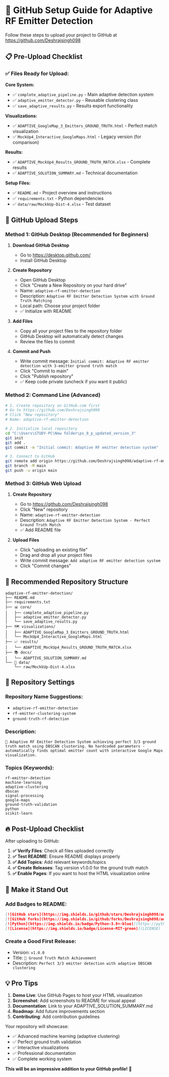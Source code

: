 # 🚀 GitHub Setup Guide for Adaptive RF Emitter Detection

Follow these steps to upload your project to GitHub at https://github.com/Deshrajsingh098

## 📋 Pre-Upload Checklist

### ✅ Files Ready for Upload:

**Core System:**
- ✅ `complete_adaptive_pipeline.py` - Main adaptive detection system
- ✅ `adaptive_emitter_detector.py` - Reusable clustering class
- ✅ `save_adaptive_results.py` - Results export functionality

**Visualizations:**
- ✅ `ADAPTIVE_GoogleMap_3_Emitters_GROUND_TRUTH.html` - Perfect match visualization
- ✅ `MockUp4_Interactive_GoogleMaps.html` - Legacy version (for comparison)

**Results:**
- ✅ `ADAPTIVE_MockUp4_Results_GROUND_TRUTH_MATCH.xlsx` - Complete results
- ✅ `ADAPTIVE_SOLUTION_SUMMARY.md` - Technical documentation

**Setup Files:**
- ✅ `README.md` - Project overview and instructions
- ✅ `requirements.txt` - Python dependencies
- ✅ `data/raw/MockkUp-Dist-4.xlsx` - Test dataset

## 🔧 GitHub Upload Steps

### Method 1: GitHub Desktop (Recommended for Beginners)

1. **Download GitHub Desktop**
   - Go to https://desktop.github.com/
   - Install GitHub Desktop

2. **Create Repository**
   - Open GitHub Desktop
   - Click "Create a New Repository on your hard drive"
   - Name: `adaptive-rf-emitter-detection`
   - Description: `Adaptive RF Emitter Detection System with Ground Truth Matching`
   - Local path: Choose your project folder
   - ✅ Initialize with README

3. **Add Files**
   - Copy all your project files to the repository folder
   - GitHub Desktop will automatically detect changes
   - Review the files to commit

4. **Commit and Push**
   - Write commit message: `Initial commit: Adaptive RF emitter detection with 3-emitter ground truth match`
   - Click "Commit to main"
   - Click "Publish repository"
   - ✅ Keep code private (uncheck if you want it public)

### Method 2: Command Line (Advanced)

```bash
# 1. Create repository on GitHub.com first
# Go to https://github.com/Deshrajsingh098
# Click "New repository"
# Name: adaptive-rf-emitter-detection

# 2. Initialize local repository
cd "C:\Users\STUDY-PC\New folder\ps_8_p_updated_version_3"
git init
git add .
git commit -m "Initial commit: Adaptive RF emitter detection system"

# 3. Connect to GitHub
git remote add origin https://github.com/Deshrajsingh098/adaptive-rf-emitter-detection.git
git branch -M main
git push -u origin main
```

### Method 3: GitHub Web Upload

1. **Create Repository**
   - Go to https://github.com/Deshrajsingh098
   - Click "New" repository
   - Name: `adaptive-rf-emitter-detection`
   - Description: `Adaptive RF Emitter Detection System - Perfect Ground Truth Match`
   - ✅ Add README file

2. **Upload Files**
   - Click "uploading an existing file"
   - Drag and drop all your project files
   - Write commit message: `Add adaptive RF emitter detection system`
   - Click "Commit changes"

## 📁 Recommended Repository Structure

```
adaptive-rf-emitter-detection/
├── README.md
├── requirements.txt
├── 📊 core/
│   ├── complete_adaptive_pipeline.py
│   ├── adaptive_emitter_detector.py
│   └── save_adaptive_results.py
├── 🗺️ visualizations/
│   ├── ADAPTIVE_GoogleMap_3_Emitters_GROUND_TRUTH.html
│   └── MockUp4_Interactive_GoogleMaps.html
├── 📈 results/
│   └── ADAPTIVE_MockUp4_Results_GROUND_TRUTH_MATCH.xlsx
├── 📚 docs/
│   └── ADAPTIVE_SOLUTION_SUMMARY.md
└── 📁 data/
    └── raw/MockkUp-Dist-4.xlsx
```

## 🎯 Repository Settings

### Repository Name Suggestions:
- `adaptive-rf-emitter-detection`
- `rf-emitter-clustering-system`
- `ground-truth-rf-detection`

### Description:
```
🎯 Adaptive RF Emitter Detection System achieving perfect 3/3 ground truth match using DBSCAN clustering. No hardcoded parameters - automatically finds optimal emitter count with interactive Google Maps visualization.
```

### Topics (Keywords):
```
rf-emitter-detection
machine-learning
adaptive-clustering
dbscan
signal-processing
google-maps
ground-truth-validation
python
scikit-learn
```

## 🔥 Post-Upload Checklist

After uploading to GitHub:

1. **✅ Verify Files**: Check all files uploaded correctly
2. **✅ Test README**: Ensure README displays properly
3. **✅ Add Topics**: Add relevant keywords/topics
4. **✅ Create Releases**: Tag version v1.0.0 for the ground truth match
5. **✅ Enable Pages**: If you want to host the HTML visualization online

## 🌟 Make it Stand Out

### Add Badges to README:
```markdown
[![GitHub stars](https://img.shields.io/github/stars/Deshrajsingh098/adaptive-rf-emitter-detection)](https://github.com/Deshrajsingh098/adaptive-rf-emitter-detection)
[![GitHub forks](https://img.shields.io/github/forks/Deshrajsingh098/adaptive-rf-emitter-detection)](https://github.com/Deshrajsingh098/adaptive-rf-emitter-detection)
[![Python](https://img.shields.io/badge/Python-3.8+-blue)](https://python.org)
[![License](https://img.shields.io/badge/License-MIT-green)](LICENSE)
```

### Create a Good First Release:
- Version: `v1.0.0`
- Title: `🎯 Ground Truth Match Achievement`
- Description: `Perfect 3/3 emitter detection with adaptive DBSCAN clustering`

## 💡 Pro Tips

1. **Demo Live**: Use GitHub Pages to host your HTML visualization
2. **Screenshot**: Add screenshots to README for visual appeal
3. **Documentation**: Link to your ADAPTIVE_SOLUTION_SUMMARY.md
4. **Roadmap**: Add future improvements section
5. **Contributing**: Add contribution guidelines

Your repository will showcase:
- ✅ Advanced machine learning (adaptive clustering)
- ✅ Perfect ground truth validation  
- ✅ Interactive visualizations
- ✅ Professional documentation
- ✅ Complete working system

**This will be an impressive addition to your GitHub profile!** 🚀